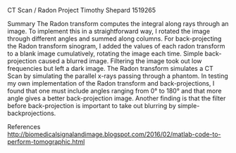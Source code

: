 CT Scan / Radon Project
Timothy Shepard
1519265

Summary
	The Radon transform computes the integral along rays through an image.  To implement this in a straightforward way, I rotated the image through different angles and summed along columns.  For back-projecting the Radon transform sinogram, I added the values of each radon transform to a blank image cumulatively, rotating the image each time.  Simple back-projection caused a blurred image.  Filtering the image took out low frequencies but left a dark image.
	The Radon transform simulates a CT Scan by simulating the parallel x-rays passing through a phantom.  In testing my own implementation of the Radon transform and back-projections, I found that one must include angles ranging from 0° to 180° and that more angle gives a better back-projection image.  Another finding is that the filter before back-projection is important to take out blurring by simple-backprojections.


References
http://biomedicalsignalandimage.blogspot.com/2016/02/matlab-code-to-perform-tomographic.html

